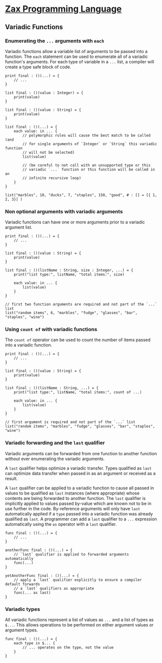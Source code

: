 
# [Zax Programming Language](index.md)

## Variadic Functions

### Enumerating the `...` arguments with `each`

Variadic functions allow a variable list of arguments to be passed into a function. The `each` statement can be used to enumerate all of a variadic function's arguments. For each type of variable in a `...` list, a compiler will create a type safe block of code.

````zax
print final : ()(...) = {
    // ...
}

list final : ()(value : Integer) = {
    print(value)
}

list final : ()(value : String) = {
    print(value)
}

list final : ()(...) = {
    each value: in ... {
        // polymorphic rules will cause the best match to be called (and
        // for single arguments of `Integer` or `String` this variadic function
        // will not be selected)
        list(value)

        // (be careful to not call with an unsupported type or this
        // variadic `...` function or this function will be called in an
        // infinite recursive loop)
    }
}

list("marbles", 10, "ducks", 7, "staples", 150, "good", # : [] = [{ 1, 2, 3}] )
````


### Non optional arguments with variadic arguments

Variadic functions can have one or more arguments prior to a variadic argument list. 

````zax
print final : ()(...) = {
    // ...
}

list final : ()(value : String) = {
    print(value)
}

list final : ()(listName : String, size : Integer, ...) = {
    print("list type:", listName, "total items:", size)

    each value: in ... {
        list(value)
    }
}

// first two function arguments are required and not part of the `...` list
list("random items", 6, "marbles", "fudge", "glasses", "bar", "staples", "wine")
````


### Using `count of` with variadic functions

The `count of` operator can be used to count the number of items passed into a variadic function.

````zax
print final : ()(...) = {
    // ...
}

list final : ()(value : String) = {
    print(value)
}

list final : ()(listName : String, ...) = {
    print("list type:", listName, "total items:", count of ...)

    each value: in ... {
        list(value)
    }
}

// first argument is required and not part of the `...` list
list("random items", "marbles", "fudge", "glasses", "bar", "staples", "wine")
````


### Variadic forwarding and the `last` qualifier

Variadic arguments can be forwarded from one function to another function without ever enumerating the variadic arguments.

A `last` qualifier helps optimize a variadic transfer. Types qualified as `last` can optimize data transfer when passed in as an argument or received as a result.

A `last` qualifier can be applied to a variadic function to cause all passed in values to be qualified as `last` instances (where appropriate) whose contents are being forwarded to another function. The `last` qualifier is implicitly applied to values passed by-value which are known not to be in use further in the code. By-reference arguments will only have `last` automatically applied if a `type` passed into a variadic function was already qualified as `last`. A programmer can add a `last` qualifier to a `...` expression automatically using the `as` operator with a `last` qualifier.

````zax
func final : ()(...) = {
    // ...
}

anotherFunc final : ()(...) = {
    // `last` qualifier is applied to forwarded arguments automatically
    func(...)
}

yetAnotherFunc final : ()(...) = {
    // apply a `last` qualifier explicitly to ensure a compiler default forwards
    // a `last` qualifiers as appropriate
    func(... as last)
}
````


### Variadic types

All variadic functions represent a list of values as `...` and a list of types as `$...`. This allows operations to be performed on either argument values or argument types.

````zax
func final : ()(...) = {
    each type in $... {
        // ... operates on the type, not the value
    }
}
````
